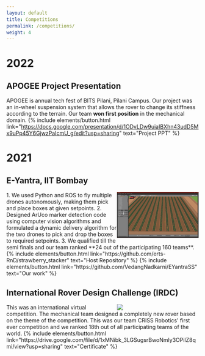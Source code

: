 ```yaml
---
layout: default
title: Competitions
permalink: /competitions/
weight: 4
---
```

# 2022
## APOGEE Project Presentation
APOGEE is annual tech fest of BITS Pilani, Pilani Campus. Our  project was an in-wheel suspension system that allows the rover to change its stiffness according to the terrain. Our team **won first position** in the mechanical domain. 
{% include elements/button.html link="https://docs.google.com/presentation/d/1ODvLDw9uiaIBXhn43udD5Mx9uPp45Y6GjwzPaIcmU_g/edit?usp=sharing" text="Project PPT" %}

# 2021
## **E-Yantra, IIT Bombay**
<img align ="right" src="/img/E-yantra.png" width="214" height="120">
1. We used Python and ROS to fly multiple drones autonomously, making them pick and place boxes at given setpoints.
2. Designed ArUco marker detection code using computer vision algorithms and formulated a dynamic delivery algorithm for the two drones to pick and drop the boxes to required setpoints.
3. We qualified till the semi finals and our team ranked **24 out of the participating 160 teams**.
<br clear="left"/>
{% include elements/button.html link="https://github.com/erts-RnD/strawberry_stacker" text="Host Repository" %}
{% include elements/button.html link="https://github.com/VedangNadkarni/EYantraSS" text="Our work" %}


## **International Rover Design Challenge (IRDC)**
<img align ="right" src="/img/IRDC_Both_bots_together.PNG" width="214">
<!-- ### Tools: Fusion 360, ANSYS -->
This was an international virtual competition. The mechanical team designed a completely new rover based on the theme of the competition. This was our team CRISS Robotics' first ever competition and we ranked 18th out of all participating teams of the world.
{% include elements/button.html link="https://drive.google.com/file/d/1xMNibk_3LGSugsrBwoNmly3OPilZ8qmi/view?usp=sharing" text="Certificate" %}